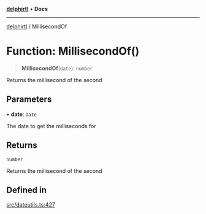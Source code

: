 [**delphirtl**](../README.md) • **Docs**

***

[delphirtl](../globals.md) / MillisecondOf

# Function: MillisecondOf()

> **MillisecondOf**(`date`): `number`

Returns the millisecond of the second

## Parameters

• **date**: `Date`

The date to get the milliseconds for

## Returns

`number`

Returns the millisecond of the second

## Defined in

[src/dateutils.ts:427](https://github.com/chuacw/delphirtl/blob/01752da42abbae178d000244800240d96a86d86e/src/dateutils.ts#L427)
